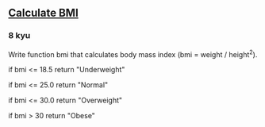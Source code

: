 <h2><a href=https://www.codewars.com/kata/57a429e253ba3381850000fb/train/ruby target="_blank">Calculate BMI</a></h2><h3>8 kyu</h3><p>Write function bmi that calculates body mass index (bmi = weight / height<sup>2</sup>).</p><p>if bmi &lt;= 18.5 return "Underweight"</p><p>if bmi &lt;= 25.0 return "Normal"</p><p>if bmi &lt;= 30.0 return "Overweight"</p><p>if bmi &gt; 30 return "Obese"</p>